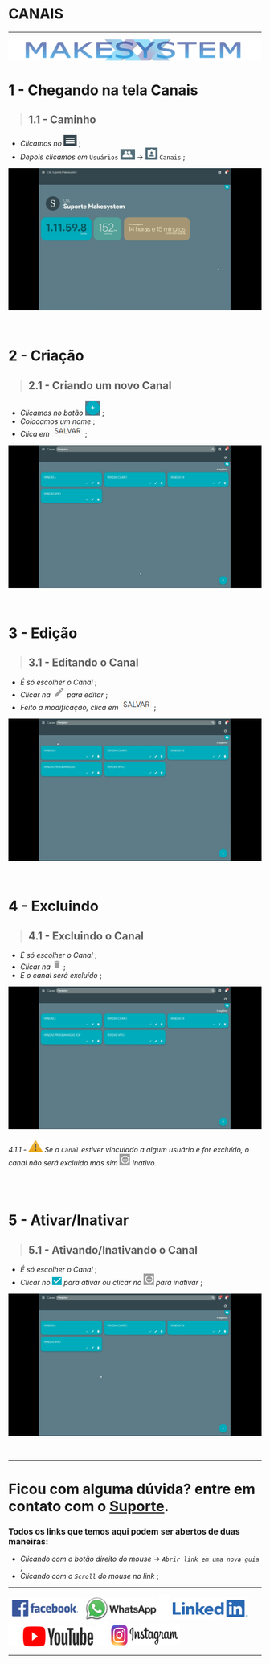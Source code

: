 # CANAIS

---

[![Logo_make](https://raw.githubusercontent.com/Makesystem/manuais/main/webccrm/telas/img_padrao/make.png)](https://www.makesystem.com.br/)

# 1 - Chegando na tela Canais
>## __1.1 - Caminho__
* _Clicamos no_ ![menu](https://raw.githubusercontent.com/Makesystem/manuais/main/webccrm/telas/img_padrao/menu.png) ;
* _Depois clicamos em_ `Usuários` ![Usuários](https://raw.githubusercontent.com/Makesystem/manuais/main/webccrm/telas/img_padrao/usuarios.png) -> ![Canais](https://raw.githubusercontent.com/Makesystem/manuais/main/webccrm/telas/separacao_tela/tela_canais/canais.png) `Canais` ;
  
![Caminho_Canais](https://raw.githubusercontent.com/Makesystem/manuais/main/webccrm/telas/separacao_tela/tela_canais/caminho.gif)

<br />

# 2 - Criação
>## __2.1 - Criando um novo Canal__
* _Clicamos no botão_ ![Btn_add](https://raw.githubusercontent.com/Makesystem/manuais/main/webccrm/telas/img_padrao/add.png) ;
* _Colocamos um nome_ ;
* _Clica em_ ![](https://raw.githubusercontent.com/Makesystem/manuais/main/webccrm/telas/img_padrao/salvar.png) ;

![Criando](https://raw.githubusercontent.com/Makesystem/manuais/main/webccrm/telas/separacao_tela/tela_canais/criando.gif)

<br />

# 3 - Edição
>## __3.1 - Editando o Canal__
* _É só escolher o Canal_ ;
* _Clicar na_ ![Caneta](https://raw.githubusercontent.com/Makesystem/manuais/main/webccrm/telas/img_padrao/caneta.png) _para editar_ ;
* _Feito a modificação, clica em_ ![Salvar](https://raw.githubusercontent.com/Makesystem/manuais/main/webccrm/telas/img_padrao/salvar.png) ;

![Editando](https://raw.githubusercontent.com/Makesystem/manuais/main/webccrm/telas/separacao_tela/tela_canais/editando.gif)

<br />

# 4 - Excluindo
>## __4.1 - Excluindo o Canal__
* _É só escolher o Canal_ ;
* _Clicar na_ ![Lixeira](https://raw.githubusercontent.com/Makesystem/manuais/main/webccrm/telas/img_padrao/lixeira.png) ;
* _E o canal será excluído_ ;

![Excluíndo](https://raw.githubusercontent.com/Makesystem/manuais/main/webccrm/telas/separacao_tela/tela_canais/excluindo.gif)
###### 4.1.1 - ![Warning](https://raw.githubusercontent.com/Makesystem/manuais/main/webccrm/telas/img_padrao/waarning.png) Se o `Canal` estiver vinculado a algum usuário e for excluído, o canal não será excluído mas sim ![Inativo](https://raw.githubusercontent.com/Makesystem/manuais/main/webccrm/telas/img_padrao/clicAtivar.png) Inativo.

<br />

# 5 - Ativar/Inativar
>## __5.1 - Ativando/Inativando o Canal__
* _É só escolher o Canal_ ;
* _Clicar no_ ![Click_p_Inativar](https://raw.githubusercontent.com/Makesystem/manuais/main/webccrm/telas/img_padrao/clicInativar.png) _para ativar ou clicar no_ ![Click_p_Ativar](https://raw.githubusercontent.com/Makesystem/manuais/main/webccrm/telas/img_padrao/clicAtivar.png) _para inativar_ ;

![Ativar_Inativar](https://raw.githubusercontent.com/Makesystem/manuais/main/webccrm/telas/separacao_tela/tela_canais/ativando_inativando.gif)

<br />

---

# Ficou com alguma dúvida? entre em contato com o [Suporte](http://api.whatsapp.com/send?1=pt_BR&phone=555130661344).

### Todos os links que temos aqui podem ser abertos de duas maneiras:
* _Clicando com o botão direito do mouse -> `Abrir link em uma nova guia`_ ;
* _Clicando com o `Scroll` do mouse no link_ ;

---
 [![Facebook](https://raw.githubusercontent.com/Makesystem/manuais/main/webccrm/telas/img_padrao/facebookescrito.png)](https://www.facebook.com/MakeSystem/)
 [![WhatsApp](https://raw.githubusercontent.com/Makesystem/manuais/main/webccrm/telas/img_padrao/whatsapp.png)](https://api.whatsapp.com/send?phone=555130661344)
 ![Divisor](https://raw.githubusercontent.com/Makesystem/manuais/main/webccrm/telas/img_padrao/divisor.png)
 [![Linkedin](https://raw.githubusercontent.com/Makesystem/manuais/main/webccrm/telas/img_padrao/linkedin.png)](https://www.linkedin.com/company/makesystem/)
 ![Divisor](https://raw.githubusercontent.com/Makesystem/manuais/main/webccrm/telas/img_padrao/divisor.png)
 [![YouTube](https://raw.githubusercontent.com/Makesystem/manuais/main/webccrm/telas/img_padrao/ytbee.png)](https://youtu.be/mZ81nXlImfc?t=244)
 ![Divisor](https://raw.githubusercontent.com/Makesystem/manuais/main/webccrm/telas/img_padrao/divisor.png)
 [![Instagram](https://raw.githubusercontent.com/Makesystem/manuais/main/webccrm/telas/img_padrao/instagram.png)](https://www.instagram.com/makesystem_sistemas/)

 ---

